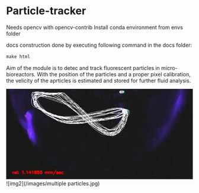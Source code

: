 # Particle-tracker

Needs opencv with opencv-contrib
Install conda environment from envs folder


docs construction done by executing following command in the docs folder:

```python
make html
```
Aim of the module is to detec and track fluorescent particles in micro-bioreactors.
With the position of the particles and a proper pixel calibration, the velicity of the aprticles is estimated and stored for further fluid analysis.

![img1](/images/spiral.png)
![img2](/images/multiple particles.jpg)
